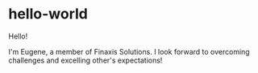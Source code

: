# hello-world
Hello!

I'm Eugene, a member of Finaxis Solutions. I look forward to overcoming challenges and excelling other's expectations!
